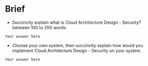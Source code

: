 # Brief

- Succinctly explain what is Cloud Architecture Design - Security? between 100 to 200 words.

`Your answer here`

- Choose your own system, then succinctly explain how would you implement Cloud Architecture Design - Security on your system.

`Your answer here`
